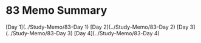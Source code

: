 # 83 Memo Summary
[Day 1](../Study-Memo/83-Day 1)
[Day 2](../Study-Memo/83-Day 2)
[Day 3](../Study-Memo/83-Day 3)
[Day 4](../Study-Memo/83-Day 4)